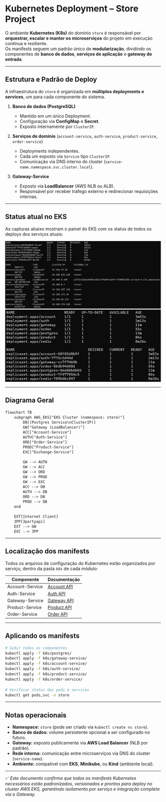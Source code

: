 # Kubernetes Deployment – Store Project

O ambiente **Kubernetes (K8s)** do domínio `store` é responsável por **orquestrar, escalar e manter os microserviços** do projeto em execução contínua e resiliente.  
Os manifests seguem um padrão único de **modularização**, dividindo os componentes de **banco de dados**, **serviços de aplicação** e **gateway de entrada**.

---

## Estrutura e Padrão de Deploy

A infraestrutura do `store` é organizada em **múltiplos deployments e services**, um para cada componente do sistema.

1) **Banco de dados (PostgreSQL)**  
   - Mantido em um único Deployment.  
   - Configuração via **ConfigMap** e **Secret**.  
   - Exposto internamente por `ClusterIP`.  

2) **Serviços de domínio** (`account-service`, `auth-service`, `product-service`, `order-service`)  
   - Deployments independentes.  
   - Cada um exposto via `Service` tipo `ClusterIP`.  
   - Comunicação via DNS interno do cluster (`service-name.namespace.svc.cluster.local`).  

3) **Gateway-Service**  
   - Exposto via **LoadBalancer** (AWS NLB ou ALB).  
   - Responsável por receber tráfego externo e redirecionar requisições internas.

---

## Status atual no EKS

As capturas abaixo mostram o painel do EKS com os status de todos os deploys dos serviços atuais:

![EKS Status 1](../img/eks_status_1.png)
![EKS Status 2](../img/eks_status_2.png)

---

## Diagrama Geral

```mermaid
flowchart TB
    subgraph AWS_EKS["EKS Cluster (namespace: store)"]
        DB[(Postgres Service\nClusterIP)]
        GW["Gateway (LoadBalancer)"]
        ACC["Account-Service"]
        AUTH["Auth-Service"]
        ORD["Order-Service"]
        PROD["Product-Service"]
        EXC["Exchange-Service"]

        GW --> AUTH
        GW --> ACC
        GW --> ORD
        GW --> PROD
        GW --> EXC
        ACC --> DB
        AUTH --> DB
        ORD --> DB
        PROD --> DB
    end

    EXT[Internet Client]
    3PP[3partyapi]
    EXT --> GW
    EXC --> 3PP
```

---

## Localização dos manifests

Todos os arquivos de configuração do Kubernetes estão organizados por serviço, dentro da pasta `k8s` de cada módulo:

| Componente         | Documentação                                       |
|--------------------|----------------------------------------------------|
| Account-Service    | [Account API](../accountapi/main.md)               |
| Auth-Service       | [Auth API](../authapi/main.md)                     |
| Gateway-Service    | [Gateway API](../gatewayapi/main.md)               |
| Product-Service    | [Product API](../productapi/main.md)               |
| Order-Service      | [Order API](../orderapi/main.md)                   |
---

## Aplicando os manifests

```bash
# Subir todos os componentes
kubectl apply -f k8s/postgres/
kubectl apply -f k8s/gateway-service/
kubectl apply -f k8s/account-service/
kubectl apply -f k8s/auth-service/
kubectl apply -f k8s/product-service/
kubectl apply -f k8s/order-service/

# Verificar status dos pods e services
kubectl get pods,svc -n store
```

---

## Notas operacionais

- **Namespace:** `store` (pode ser criado via `kubectl create ns store`).  
- **Banco de dados:** volume persistente opcional a ser configurado no futuro.  
- **Gateway:** exposto publicamente via **AWS Load Balancer** (NLB por padrão).  
- **Rede interna:** comunicação entre microserviços via DNS do cluster (`service-name`).  
- **Ambiente:** compatível com **EKS**, **Minikube**, ou **Kind** (ambiente local).  

---

✅ *Este documento confirma que todos os manifests Kubernetes necessários estão padronizados, versionados e prontos para deploy no cluster AWS EKS, garantindo isolamento por serviço e integração completa via o Gateway.*
